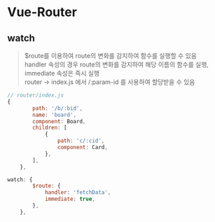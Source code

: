 # Vue-Router
## watch
> $route를 이용하여 route의 변화를 감지하여 함수를 실행할 수 있음  
> handler 속성의 경우 route의 변화를 감지하여 해당 이름의 함수를 실행, immediate 속성은 즉시 실행  
> router -> index.js 에서 /:param-id 를 사용하여 할당받을 수 있음
```javascript
// router/index.js
{
		path: '/b/:bid',
		name: 'board',
		component: Board,
		children: [
			{
				path: 'c/:cid',
				component: Card,
			},
		],
	},
```
```javascript
watch: {
		$route: {
			handler: 'fetchData',
			immediate: true,
		},
	},
```
